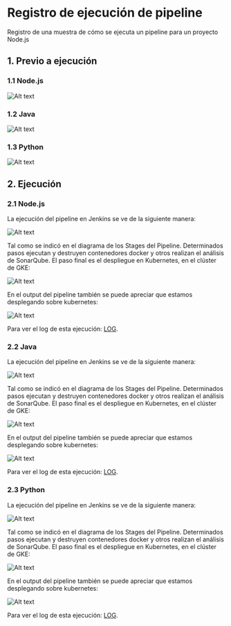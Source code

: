 # Registro de ejecución de pipeline
Registro de una muestra de cómo se ejecuta un pipeline para un proyecto Node.js

## 1. Previo a ejecución
### 1.1 Node.js
![Alt text](images/nodejs-jenkinsfile.png)

### 1.2 Java
![Alt text](images/java-jenkinsfile.png)

### 1.3 Python
![Alt text](images/python-jenkinsfile.png)

## 2. Ejecución

### 2.1 Node.js
La ejecución del pipeline en Jenkins se ve de la siguiente manera:

![Alt text](images/nodejs-exec.png)

Tal como se indicó en el diagrama de los Stages del Pipeline. Determinados pasos ejecutan y destruyen contenedores docker y otros realizan el análisis de SonarQube. El paso final es el despliegue en Kubernetes, en el clúster de GKE:

![Alt text](images/nodejs-pods.png)

En el output del pipeline también se puede apreciar que estamos desplegando sobre kubernetes:

![Alt text](images/nodejs-getpods.png)

Para ver el log de esta ejecución:
[LOG](nodejs-pipeline-log.txt).

### 2.2 Java
La ejecución del pipeline en Jenkins se ve de la siguiente manera:

![Alt text](images/java-exec.png)

Tal como se indicó en el diagrama de los Stages del Pipeline. Determinados pasos ejecutan y destruyen contenedores docker y otros realizan el análisis de SonarQube. El paso final es el despliegue en Kubernetes, en el clúster de GKE:

![Alt text](images/java-getpods.png)

En el output del pipeline también se puede apreciar que estamos desplegando sobre kubernetes:

![Alt text](images/java-pods-log.png)

Para ver el log de esta ejecución:
[LOG](nodejs-pipeline-log.txt).


### 2.3 Python
La ejecución del pipeline en Jenkins se ve de la siguiente manera:

![Alt text](images/nodejs-exec.png)

Tal como se indicó en el diagrama de los Stages del Pipeline. Determinados pasos ejecutan y destruyen contenedores docker y otros realizan el análisis de SonarQube. El paso final es el despliegue en Kubernetes, en el clúster de GKE:

![Alt text](images/nodejs-pods.png)

En el output del pipeline también se puede apreciar que estamos desplegando sobre kubernetes:

![Alt text](images/nodejs-getpods.png)

Para ver el log de esta ejecución:
[LOG](nodejs-pipeline-log.txt).